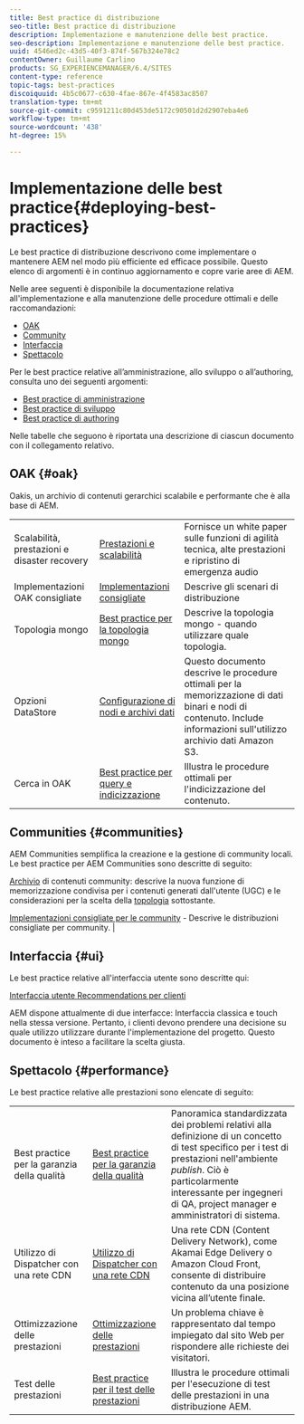 ```yaml
---
title: Best practice di distribuzione
seo-title: Best practice di distribuzione
description: Implementazione e manutenzione delle best practice.
seo-description: Implementazione e manutenzione delle best practice.
uuid: 4546ed2c-43d5-40f3-874f-567b324e78c2
contentOwner: Guillaume Carlino
products: SG_EXPERIENCEMANAGER/6.4/SITES
content-type: reference
topic-tags: best-practices
discoiquuid: 4b5c0677-c630-4fae-867e-4f4583ac8507
translation-type: tm+mt
source-git-commit: c9591211c80d453de5172c90501d2d2907eba4e6
workflow-type: tm+mt
source-wordcount: '438'
ht-degree: 15%

---
```



# Implementazione delle best practice{#deploying-best-practices}

Le best practice di distribuzione descrivono come implementare o mantenere AEM nel modo più efficiente ed efficace possibile. Questo elenco di argomenti è in continuo aggiornamento e copre varie aree di AEM.

Nelle aree seguenti è disponibile la documentazione relativa all&#39;implementazione e alla manutenzione delle procedure ottimali e delle raccomandazioni:

* [OAK](#oak)
* [Community](#communities)
* [Interfaccia](#ui)
* [Spettacolo](#performance)

Per le best practice relative all’amministrazione, allo sviluppo o all’authoring, consulta uno dei seguenti argomenti:

* [Best practice di amministrazione](/help/sites-administering/administer-best-practices.md)
* [Best practice di sviluppo](/help/sites-developing/best-practices.md)
* [Best practice di authoring](/help/sites-authoring/best-practices.md)

Nelle tabelle che seguono è riportata una descrizione di ciascun documento con il collegamento relativo.

## OAK {#oak}

[](/help/sites-deploying/platform.md) Oakis, un archivio di contenuti gerarchici scalabile e performante che è alla base di AEM.

<table> 
 <tbody>
  <tr>
   <td><p>Scalabilità, prestazioni e disaster recovery</p> </td> 
   <td><a href="/help/sites-deploying/performance.md">Prestazioni e scalabilità</a></td> 
   <td>Fornisce un white paper sulle funzioni di agilità tecnica, alte prestazioni e ripristino di emergenza audio</td> 
  </tr>
  <tr>
   <td>Implementazioni OAK consigliate</td> 
   <td><a href="/help/sites-deploying/recommended-deploys.md">Implementazioni consigliate</a></td> 
   <td>Descrive gli scenari di distribuzione</td> 
  </tr>
  <tr>
   <td>Topologia mongo</td> 
   <td><a href="/help/sites-deploying/recommended-deploys.md">Best practice per la topologia mongo</a></td> 
   <td>Descrive la topologia mongo - quando utilizzare quale topologia.</td> 
  </tr>
  <tr>
   <td>Opzioni DataStore</td> 
   <td><a href="/help/sites-deploying/data-store-config.md">Configurazione di nodi e archivi dati</a></td> 
   <td>Questo documento descrive le procedure ottimali per la memorizzazione di dati binari e nodi di contenuto. Include informazioni sull'utilizzo  archivio dati Amazon S3.</td> 
  </tr>
  <tr>
   <td>Cerca in OAK</td> 
   <td><a href="/help/sites-deploying/best-practices-for-queries-and-indexing.md">Best practice per query e indicizzazione</a><br /> </td> 
   <td>Illustra le procedure ottimali per l'indicizzazione del contenuto.</td> 
  </tr>
 </tbody>
</table>

## Communities {#communities}

 AEM Communities semplifica la creazione e la gestione di community locali. Le best practice per  AEM Communities sono descritte di seguito:

[Archivio](/help/communities/working-with-srp.md)  di contenuti community: descrive la nuova funzione di memorizzazione condivisa per i contenuti generati dall&#39;utente (UGC) e le considerazioni per la scelta della  [topologia](/help/communities/topologies.md) sottostante.

[Implementazioni consigliate per le community](/help/sites-deploying/recommended-deploys.md#considerations-for-aem-communities)  - Descrive le distribuzioni consigliate per community. |

## Interfaccia {#ui}

Le best practice relative all&#39;interfaccia utente sono descritte qui:

[Interfaccia utente Recommendations per clienti](/help/sites-deploying/ui-recommendations.md)

AEM dispone attualmente di due interfacce: Interfaccia classica e touch nella stessa versione. Pertanto, i clienti devono prendere una decisione su quale utilizzo utilizzare durante l&#39;implementazione del progetto. Questo documento è inteso a facilitare la scelta giusta.

## Spettacolo {#performance}

Le best practice relative alle prestazioni sono elencate di seguito:

<table> 
 <tbody>
  <tr>
   <td>Best practice per la garanzia della qualità</td> 
   <td><a href="/help/sites-deploying/configuring-performance.md#best-practices-for-quality-assurance">Best practice per la garanzia della qualità</a></td> 
   <td>Panoramica standardizzata dei problemi relativi alla definizione di un concetto di test specifico per i test di prestazioni nell'ambiente <em>publish</em>. Ciò è particolarmente interessante per ingegneri di QA, project manager e amministratori di sistema.</td> 
  </tr>
  <tr>
   <td>Utilizzo di Dispatcher con una rete CDN</td> 
   <td><a href="https://helpx.adobe.com/experience-manager/dispatcher/using/dispatcher.html#using-dispatcher-with-a-cdn">Utilizzo di Dispatcher con una rete CDN</a></td> 
   <td>Una rete CDN (Content Delivery Network), come Akamai Edge Delivery o Amazon Cloud Front, consente di distribuire contenuto da una posizione vicina all’utente finale.</td> 
  </tr>
  <tr>
   <td>Ottimizzazione delle prestazioni</td> 
   <td><a href="/help/sites-deploying/configuring-performance.md">Ottimizzazione delle prestazioni</a></td> 
   <td>Un problema chiave è rappresentato dal tempo impiegato dal sito Web per rispondere alle richieste dei visitatori.</td> 
  </tr>
  <tr>
   <td>Test delle prestazioni</td> 
   <td><a href="/help/sites-deploying/best-practices-for-performance-testing.md">Best practice per il test delle prestazioni</a></td> 
   <td>Illustra le procedure ottimali per l'esecuzione di test delle prestazioni in una distribuzione AEM.<br /> </td> 
  </tr>
 </tbody>
</table>

